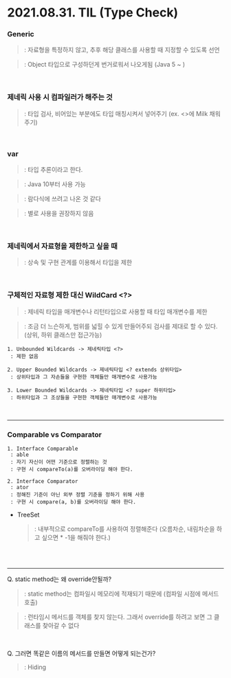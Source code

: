 # 2021.08.31. TIL (Type Check)

### Generic

>: 자료형을 특정하지 않고, 추후 해당 클래스를 사용할 때 지정할 수 있도록 선언

>: Object 타입으로 구성하던게 번거로워서 나오게됨 (Java 5 ~ )


<br>

### 제네릭 사용 시 컴파일러가 해주는 것

>: 타입 검사, 비어있는 부분에도 타입 매칭시켜서 넣어주기 (ex. <>에 Milk 채워주기)

<br>

### var

>: 타입 추론이라고 한다.

>: Java 10부터 사용 가능

>: 람다식에 쓰려고 나온 것 같다

>: 별로 사용을 권장하지 않음


<br>

### 제네릭에서 자료형을 제한하고 싶을 때

>: 상속 및 구현 관계를 이용해서 타입을 제한

<br>

### 구체적인 자료형 제한 대신 WildCard <?>

>: 제네릭 타입을 매개변수나 리턴타입으로 사용할 때 타입 매개변수를 제한

>: 조금 더 느슨하게, 범위를 넓힐 수 있게 만들어주되 검사를 제대로 할 수 있다. (상위, 하위 클래스만 접근가능)

```
1. Unbounded Wildcards -> 제네릭타입 <?>
 : 제한 없음

2. Upper Bounded Wildcards -> 제네릭타입 <? extends 상위타입>
 : 상위타입과 그 자손들을 구현한 객체들만 매개변수로 사용가능

3. Lower Bounded Wildcards -> 제네릭타입 <? super 하위타입>
 : 하위타입과 그 조상들을 구현한 객체들만 매개변수로 사용가능
```

<br>

---


### Comparable vs Comparator
```
1. Interface Comparable
 : able
 : 자기 자신이 어떤 기준으로 정렬하는 것
 : 구현 시 compareTo(a)를 오버라이딩 해야 한다.

2. Interface Comparator
 : ator
 : 정해진 기준이 아닌 외부 정렬 기준을 정하기 위해 사용
 : 구현 시 compare(a, b)를 오버라이딩 해야 한다.
```

- TreeSet

 	>: 내부적으로 compareTo를 사용하여 정렬해준다 (오름차순, 내림차순을 하고 싶으면 * -1을 해줘야 한다.)

<br><br>

---

Q. static method는 왜 override안될까?

>: static method는 컴파일시 메모리에 적재되기 때문에 (컴파일 시점에 메서드 호출)

>: 런타임시 메서드를 객체를 찾지 않는다. 그래서 override를 하려고 보면 그 클래스를 찾아갈 수 없다

<br>

Q. 그러면 똑같은 이름의 메서드를 만들면 어떻게 되는건가?

>: Hiding


